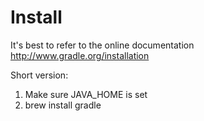 # Install
It's best to refer to the online documentation http://www.gradle.org/installation

Short version:<br>
1. Make sure JAVA_HOME is set
2. brew install gradle
